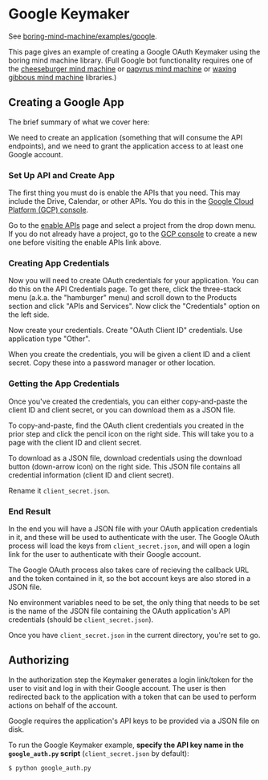 # Google Keymaker 

See [boring-mind-machine/examples/google](https://github.com/rainbow-mind-machine/boring-mind-machine/tree/master/examples/google).

This page gives an example of creating a Google OAuth Keymaker
using the boring mind machine library. (Full Google bot functionality
requires one of the 
[cheeseburger mind
machine](https://pages.charlesreid1.com/cheeseburger-mind-machine)
or [papyrus mind machine](https://pages.charlesreid1.com/papyrus-mind-machine)
or [waxing gibbous mind machine](https://pages.charlesreid1.com/waxing-gibbous-mind-machine)
libraries.)

## Creating a Google App

The brief summary of what we cover here:

We need to create an application (something that will consume the API
endpoints), and we need to grant the application access to at least one Google
account.

### Set Up API and Create App

The first thing you must do is enable the APIs that you need.
This may include the Drive, Calendar, or other APIs.
You do this in the [Google Cloud Platform (GCP) console](https://console.cloud.google.com/).

Go to the [enable APIs](https://console.developers.google.com/flows/enableapi)
page and select a project from the drop down menu.  If you do not already have
a project, go to the [GCP console](https://console.cloud.google.com/) to create
a new one before visiting the enable APIs link above.

### Creating App Credentials

Now you will need to create OAuth credentials for your application. You can do this
on the API Credentials page. To get there, click the three-stack menu (a.k.a. the 
"hamburger" menu) and scroll down to the Products section and click "APIs and Services".
Now click the "Credentials" option on the left side.

Now create your credentials. Create "OAuth Client ID" credentials.
Use application type "Other".

When you create the credentials, you will be given a client ID and a client secret.
Copy these into a password manager or other location.


### Getting the App Credentials

Once you've created the credentials, you can either copy-and-paste the
client ID and client secret, or you can download them as a JSON file.

To copy-and-paste, find the OAuth client credentials you created in the
prior step and click the pencil icon on the right side. This will take
you to a page with the client ID and client secret.

To download as a JSON file, download credentials using the download button
(down-arrow icon) on the right side. This JSON file contains all credential
information (client ID and client secret).

Rename it `client_secret.json`.

### End Result

In the end you will have a JSON file with your OAuth application credentials
in it, and these will be used to authenticate with the user. The Google
OAuth process will load the keys from `client_secret.json`, and will
open a login link for the user to authenticate with their Google account.

The Google OAuth process also takes care of recieving the callback URL
and the token contained in it, so the bot account keys are also stored in
a JSON file.

No environment variables need to be set, the only thing that needs to be set
is the name of the JSON file containing the OAuth application's API credentials
(should be `client_secret.json`).

Once you have `client_secret.json` in the current directory, you're set to go.


## Authorizing

In the authorization step the Keymaker generates a login link/token
for the user to visit and log in with their Google account. The user
is then redirected back to the application with a token that can be
used to perform actions on behalf of the account.

Google requires the application's API keys to be provided via
a JSON file on disk.

To run the Google Keymaker example, **specify the API key name in the
`google_auth.py` script** (`client_secret.json` by default):

```
$ python google_auth.py
```

